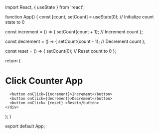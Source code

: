 import React, { useState } from 'react';

function App() {
  const [count, setCount] = useState(0); // Initialize count state to 0

  const increment = () => {
    setCount{count + 1}; // Increment count
  };

  const decrement = () => {
    setCount{count - 1}; // Decrement count
  };

  const reset = () => {
    setCount(0); // Reset count to 0
  };

  return (
    <div className="App">
      <h1>Click Counter App</h1>
     
      <button onClick={increment}>Increment</button>
      <button onClick={decrement}>Decrement</button>
      <button onClick= {reset} >Reset</button>
    </div>
  );
}

export default App;